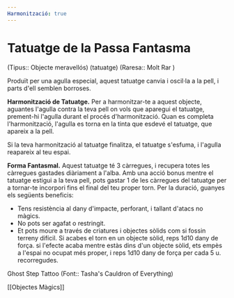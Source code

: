 ```yaml
---
Harmonització: true
---
```

# Tatuatge de la Passa Fantasma

(Tipus:: Objecte meravellós) (tatuatge) (Raresa:: Molt Rar )

Produït per una agulla especial, aquest tatuatge canvia i oscil·la a la pell, i parts d'ell semblen borroses.

**Harmonització de Tatuatge.** Per a harmonitzar-te a aquest objecte, aguantes l'agulla contra la teva pell on vols que aparegui el tatuatge, prement-hi l'agulla durant el procés d'harmonització. Quan es completa l'harmonització, l'agulla es torna en la tinta que esdevé el tatuatge, que apareix a la pell.

Si la teva harmonització al tatuatge finalitza, el tatuatge s'esfuma, i l'agulla reapareix al teu espai.

**Forma Fantasmal.** Aquest tatuatge té 3 càrregues, i recupera totes les càrregues gastades diàriament a l'alba. Amb una acció bonus mentre el tatuatge estigui a la teva pell, pots gastar 1 de les càrregues del tatuatge per a tornar-te incorpori fins el final del teu proper torn. Per la duració, guanyes els següents beneficis:

- Tens resistència al dany d'impacte, perforant, i tallant d'atacs no màgics.
- No pots ser agafat o restringit.
- Et pots moure a través de criatures i objectes sòlids com si fossin terreny difícil. Si acabes el torn en un objecte sòlid, reps 1d10 dany de força. si l'efecte acaba mentre estàs dins d'un objecte sòlid, ets empès a l'espai no ocupat més proper, i reps 1d10 dany de força per cada 5 u. recorregudes.

Ghost Step Tattoo  (Font:: Tasha's Cauldron of Everything)

[[Objectes Màgics]]